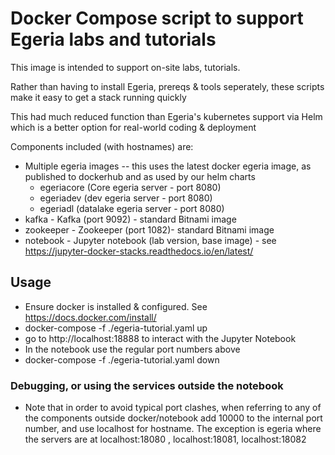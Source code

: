 <!-- SPDX-License-Identifier: CC-BY-4.0 -->
<!-- Copyright Contributors to the Egeria project. -->

# Docker Compose script to support Egeria labs and tutorials

This image is intended to support on-site labs, tutorials. 

Rather than having to install Egeria, prereqs & tools seperately, these scripts make it easy
to get a stack running quickly

This had much reduced function than Egeria's kubernetes support via Helm which is a better
option for real-world coding & deployment

Components included (with hostnames) are:
 * Multiple egeria images -- this uses the latest docker egeria image, as published to dockerhub
   and as used by our helm charts
   - egeriacore (Core egeria server - port 8080)
   - egeriadev  (dev egeria server - port 8080)
   - egeriadl   (datalake egeria server - port 8080)
 * kafka - Kafka (port 9092) - standard Bitnami image
 * zookeeper - Zookeeper (port 1082)- standard Bitnami image
 * notebook - Jupyter notebook (lab version, base image) - see https://jupyter-docker-stacks.readthedocs.io/en/latest/

## Usage

 - Ensure docker is installed & configured. See https://docs.docker.com/install/ 
 - docker-compose -f ./egeria-tutorial.yaml up
 - go to http://localhost:18888 to interact with the Jupyter Notebook 
 - In the notebook use the regular port numbers above
 - docker-compose -f ./egeria-tutorial.yaml down
 ### Debugging, or using the services outside the notebook
  - Note that in order to avoid typical port clashes, when referring to any of the components outside docker/notebook add 10000 to
    the internal port number, and use localhost for hostname. The exception is egeria where the servers are at localhost:18080 , localhost:18081, localhost:18082



